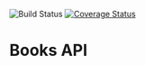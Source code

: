 ![Build Status](https://travis-ci.org/joaaomanooel/books-api.svg?branch=master) [![Coverage Status](https://coveralls.io/repos/github/joaaomanooel/books-api/badge.svg)](https://coveralls.io/github/joaaomanooel/books-api)
# Books API
